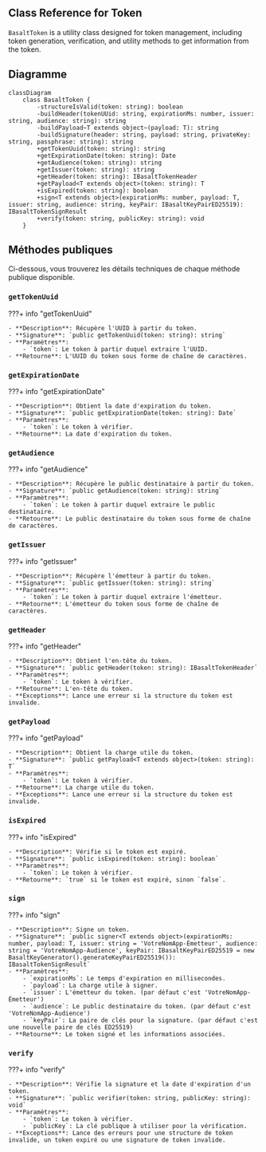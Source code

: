## **Class Reference for Token**

`BasaltToken` is a utility class designed for token management, including token generation, verification, and utility methods to get information from the token.

## **Diagramme**

```mermaid
classDiagram
    class BasaltToken {
        -structureIsValid(token: string): boolean
        -buildHeader(tokenUUid: string, expirationMs: number, issuer: string, audience: string): string
        -buildPayload~T extends object~(payload: T): string
        -buildSignature(header: string, payload: string, privateKey: string, passphrase: string): string
        +getTokenUuid(token: string): string
        +getExpirationDate(token: string): Date
        +getAudience(token: string): string
        +getIssuer(token: string): string
        +getHeader(token: string): IBasaltTokenHeader
        +getPayload<T extends object>(token: string): T
        +isExpired(token: string): boolean
        +sign<T extends object>(expirationMs: number, payload: T, issuer: string, audience: string, keyPair: IBasaltKeyPairED25519): IBasaltTokenSignResult
        +verify(token: string, publicKey: string): void
    }

```

## **Méthodes publiques**

Ci-dessous, vous trouverez les détails techniques de chaque méthode publique disponible.

### `getTokenUuid`

???+ info "getTokenUuid"

    - **Description**: Récupère l'UUID à partir du token.
    - **Signature**: `public getTokenUuid(token: string): string`
    - **Paramètres**:
        - `token`: Le token à partir duquel extraire l'UUID.
    - **Retourne**: L'UUID du token sous forme de chaîne de caractères.

### `getExpirationDate`

???+ info "getExpirationDate"

    - **Description**: Obtient la date d'expiration du token.
    - **Signature**: `public getExpirationDate(token: string): Date`
    - **Paramètres**:
        - `token`: Le token à vérifier.
    - **Retourne**: La date d'expiration du token.

### `getAudience`

???+ info "getAudience"

    - **Description**: Récupère le public destinataire à partir du token.
    - **Signature**: `public getAudience(token: string): string`
    - **Paramètres**:
        - `token`: Le token à partir duquel extraire le public destinataire.
    - **Retourne**: Le public destinataire du token sous forme de chaîne de caractères.

### `getIssuer`

???+ info "getIssuer"

    - **Description**: Récupère l'émetteur à partir du token.
    - **Signature**: `public getIssuer(token: string): string`
    - **Paramètres**:
        - `token`: Le token à partir duquel extraire l'émetteur.
    - **Retourne**: L'émetteur du token sous forme de chaîne de caractères.

### `getHeader`

???+ info "getHeader"

    - **Description**: Obtient l'en-tête du token.
    - **Signature**: `public getHeader(token: string): IBasaltTokenHeader`
    - **Paramètres**:
        - `token`: Le token à vérifier.
    - **Retourne**: L'en-tête du token.
    - **Exceptions**: Lance une erreur si la structure du token est invalide.

### `getPayload`

???+ info "getPayload"

    - **Description**: Obtient la charge utile du token.
    - **Signature**: `public getPayload<T extends object>(token: string): T`
    - **Paramètres**:
        - `token`: Le token à vérifier.
    - **Retourne**: La charge utile du token.
    - **Exceptions**: Lance une erreur si la structure du token est invalide.

### `isExpired`

???+ info "isExpired"

    - **Description**: Vérifie si le token est expiré.
    - **Signature**: `public isExpired(token: string): boolean`
    - **Paramètres**:
        - `token`: Le token à vérifier.
    - **Retourne**: `true` si le token est expiré, sinon `false`.

### `sign`

???+ info "sign"

    - **Description**: Signe un token.
    - **Signature**: `public signer<T extends object>(expirationMs: number, payload: T, issuer: string = 'VotreNomApp-Émetteur', audience: string = 'VotreNomApp-Audience', keyPair: IBasaltKeyPairED25519 = new BasaltKeyGenerator().generateKeyPairED25519()): IBasaltTokenSignResult`
    - **Paramètres**:
        - `expirationMs`: Le temps d'expiration en millisecondes.
        - `payload`: La charge utile à signer.
        - `issuer`: L'émetteur du token. (par défaut c'est 'VotreNomApp-Émetteur')
        - `audience`: Le public destinataire du token. (par défaut c'est 'VotreNomApp-Audience')
        - `keyPair`: La paire de clés pour la signature. (par défaut c'est une nouvelle paire de clés ED25519)
    - **Retourne**: Le token signé et les informations associées.


### `verify`

???+ info "verify"

    - **Description**: Vérifie la signature et la date d'expiration d'un token.
    - **Signature**: `public verifier(token: string, publicKey: string): void`
    - **Paramètres**:
        - `token`: Le token à vérifier.
        - `publicKey`: La clé publique à utiliser pour la vérification.
    - **Exceptions**: Lance des erreurs pour une structure de token invalide, un token expiré ou une signature de token invalide.
